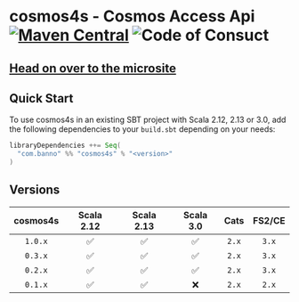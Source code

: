 # cosmos4s - Cosmos Access Api [![Maven Central](https://maven-badges.herokuapp.com/maven-central/com.banno/cosmos4s_2.13/badge.svg)](https://maven-badges.herokuapp.com/maven-central/com.banno/cosmos4s_2.13) ![Code of Consuct](https://img.shields.io/badge/Code%20of%20Conduct-Scala-blue.svg)

## [Head on over to the microsite](https://banno.github.io/cosmos4s)

## Quick Start

To use cosmos4s in an existing SBT project with Scala 2.12, 2.13 or 3.0, add the following dependencies to your
`build.sbt` depending on your needs:

```scala
libraryDependencies ++= Seq(
  "com.banno" %% "cosmos4s" % "<version>"
)
```

## Versions

| cosmos4s | Scala 2.12 | Scala 2.13 | Scala 3.0 | Cats  | FS2/CE |
| :------: | :--------: | :--------: | :-------: | :---: | :----: |
| `1.0.x`  | ✅         | ✅         | ✅        | `2.x` | `3.x`  |
| `0.3.x`  | ✅         | ✅         | ✅        | `2.x` | `3.x`  |
| `0.2.x`  | ✅         | ✅         | ✅        | `2.x` | `3.x`  |
| `0.1.x`  | ✅         | ✅         | ❌        | `2.x` | `2.x`  |

